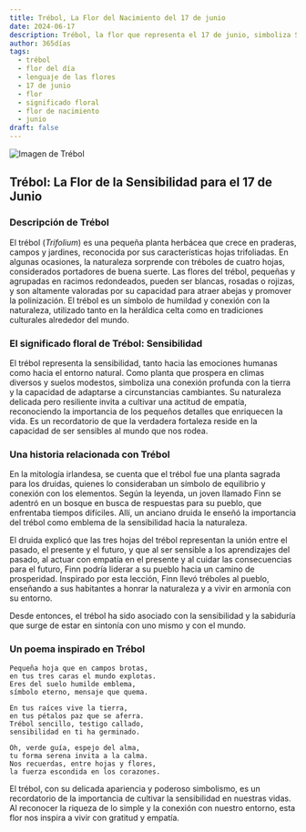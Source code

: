 ```yaml
---
title: Trébol, La Flor del Nacimiento del 17 de junio
date: 2024-06-17
description: Trébol, la flor que representa el 17 de junio, simboliza Sensibilidad. Descubre su fascinante historia, significado en el lenguaje de las flores y una poesía que celebra su belleza.
author: 365días
tags:
  - trébol
  - flor del día
  - lenguaje de las flores
  - 17 de junio
  - flor
  - significado floral
  - flor de nacimiento
  - junio
draft: false
---
```


![Imagen de Trébol](https://cdn.pixabay.com/photo/2018/05/25/22/58/klee-3430247_640.jpg#center)


## Trébol: La Flor de la Sensibilidad para el 17 de Junio

### Descripción de Trébol

El trébol (_Trifolium_) es una pequeña planta herbácea que crece en praderas, campos y jardines, reconocida por sus características hojas trifoliadas. En algunas ocasiones, la naturaleza sorprende con tréboles de cuatro hojas, considerados portadores de buena suerte. Las flores del trébol, pequeñas y agrupadas en racimos redondeados, pueden ser blancas, rosadas o rojizas, y son altamente valoradas por su capacidad para atraer abejas y promover la polinización. El trébol es un símbolo de humildad y conexión con la naturaleza, utilizado tanto en la heráldica celta como en tradiciones culturales alrededor del mundo.

### El significado floral de Trébol: Sensibilidad

El trébol representa la sensibilidad, tanto hacia las emociones humanas como hacia el entorno natural. Como planta que prospera en climas diversos y suelos modestos, simboliza una conexión profunda con la tierra y la capacidad de adaptarse a circunstancias cambiantes. Su naturaleza delicada pero resiliente invita a cultivar una actitud de empatía, reconociendo la importancia de los pequeños detalles que enriquecen la vida. Es un recordatorio de que la verdadera fortaleza reside en la capacidad de ser sensibles al mundo que nos rodea.

### Una historia relacionada con Trébol

En la mitología irlandesa, se cuenta que el trébol fue una planta sagrada para los druidas, quienes lo consideraban un símbolo de equilibrio y conexión con los elementos. Según la leyenda, un joven llamado Finn se adentró en un bosque en busca de respuestas para su pueblo, que enfrentaba tiempos difíciles. Allí, un anciano druida le enseñó la importancia del trébol como emblema de la sensibilidad hacia la naturaleza.

El druida explicó que las tres hojas del trébol representan la unión entre el pasado, el presente y el futuro, y que al ser sensible a los aprendizajes del pasado, al actuar con empatía en el presente y al cuidar las consecuencias para el futuro, Finn podría liderar a su pueblo hacia un camino de prosperidad. Inspirado por esta lección, Finn llevó tréboles al pueblo, enseñando a sus habitantes a honrar la naturaleza y a vivir en armonía con su entorno.

Desde entonces, el trébol ha sido asociado con la sensibilidad y la sabiduría que surge de estar en sintonía con uno mismo y con el mundo.

### Un poema inspirado en Trébol

```
Pequeña hoja que en campos brotas,  
en tus tres caras el mundo explotas.  
Eres del suelo humilde emblema,  
símbolo eterno, mensaje que quema.  

En tus raíces vive la tierra,  
en tus pétalos paz que se aferra.  
Trébol sencillo, testigo callado,  
sensibilidad en ti ha germinado.  

Oh, verde guía, espejo del alma,  
tu forma serena invita a la calma.  
Nos recuerdas, entre hojas y flores,  
la fuerza escondida en los corazones.  
```

El trébol, con su delicada apariencia y poderoso simbolismo, es un recordatorio de la importancia de cultivar la sensibilidad en nuestras vidas. Al reconocer la riqueza de lo simple y la conexión con nuestro entorno, esta flor nos inspira a vivir con gratitud y empatía.